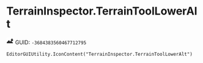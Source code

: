 # TerrainInspector.TerrainToolLowerAlt
![](/img/TerrainInspector.TerrainToolLowerAlt.png)
GUID: `-3684383560467712795`
```
EditorGUIUtility.IconContent("TerrainInspector.TerrainToolLowerAlt")
```
